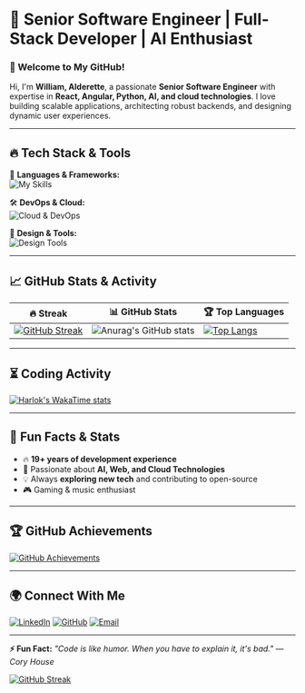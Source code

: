 

# 🚀 Senior Software Engineer | Full-Stack Developer | AI Enthusiast

### 🌟 Welcome to My GitHub!  
Hi, I'm **William, Alderette**, a passionate **Senior Software Engineer** with expertise in **React, Angular, Python, AI, and cloud technologies**. I love building scalable applications, architecting robust backends, and designing dynamic user experiences.

---

## 🔥 **Tech Stack & Tools**  
🚀 **Languages & Frameworks:**  
![My Skills](https://skillicons.dev/icons?i=c,cs,cpp,go,py,dart,html,css,js,jquery,react,redux,nextjs,nestjs,nuxtjs,angular,vue,svelte,tailwind,bootstrap,materialui,sass,vite,babel,flask,django,dotnet,spring,nodejs,php,laravel,mysql,mongodb,firebase,postgres,java,kotlin&theme=light)

🛠️ **DevOps & Cloud:**  
![Cloud & DevOps](https://skillicons.dev/icons?i=git,github,gitlab,docker,kubernetes,azure,aws,gcp,heroku,terraform&theme=light)

🎨 **Design & Tools:**  
![Design Tools](https://skillicons.dev/icons?i=figma,wordpress,vscode,sublime,selenium,gmail&theme=light)

---

## 📈 **GitHub Stats & Activity**
| 🔥 Streak | 📊 GitHub Stats | 🏆 Top Languages |
|---|---|---|
| [![GitHub Streak](https://streak-stats.demolab.com/?user=minion-star&theme=tokyonight&hide_border=true)](https://git.io/streak-stats) | ![Anurag's GitHub stats](https://github-readme-stats.vercel.app/api?username=minion-star&show_icons=true&theme=radical&count_private=true) | [![Top Langs](https://github-readme-stats.vercel.app/api/top-langs/?username=minion-star&layout=compact&theme=tokyonight&hide=html,css)](https://github.com/anuraghazra/github-readme-stats) |


---

## ⏳ **Coding Activity**
[![Harlok's WakaTime stats](https://github-readme-stats.vercel.app/api/wakatime?username=minionstar&theme=dark&layout=compact)](https://github.com/anuraghazra/github-readme-stats)

---

## 🎯 **Fun Facts & Stats**
- 🔥 **19+ years of development experience**  
- 🚀 Passionate about **AI, Web, and Cloud Technologies**  
- 💡 Always **exploring new tech** and contributing to open-source  
- 🎮 Gaming & music enthusiast  

---

## 🏆 **GitHub Achievements**
[![GitHub Achievements](https://github-profile-trophy.vercel.app/?username=minion-star&theme=matrix&margin-w=15&no-bg=true&no-frame=true)](https://github.com/ryo-ma/github-profile-trophy)

---

## 🌍 **Connect With Me**
[![LinkedIn](https://img.shields.io/badge/LinkedIn-blue?style=for-the-badge&logo=linkedin)](https://www.linkedin.com/in/minion-star)
[![GitHub](https://img.shields.io/badge/GitHub-black?style=for-the-badge&logo=github)](https://github.com/minion-star)
[![Email](https://img.shields.io/badge/Email-D14836?style=for-the-badge&logo=gmail&logoColor=white)](mailto:fgk13790@gmail.com)

---

**⚡ Fun Fact:** _"Code is like humor. When you have to explain it, it's bad." — Cory House_  


[![GitHub Streak](https://github-readme-streak-stats.herokuapp.com/?user=minion-star&theme=tokyonight)](https://git.io/streak-stats)
